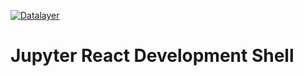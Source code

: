 [![Datalayer](https://assets.datalayer.design/datalayer-25.svg)](https://datalayer.io)

# Jupyter React Development Shell
